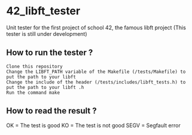 # 42_libft_tester
Unit tester for the first project of school 42, the famous libft project (This tester is still under development)

## How to run the tester ?
```
Clone this repository
Change the LIBFT_PATH variable of the Makefile (/tests/Makefile) to put the path to your libft
Change the include of the header (/tests/includes/libft_tests.h) to put the path to your libft .h
Run the command make
```
## How to read the result ?
OK = The test is good
KO = The test is not good
SEGV = Segfault error
